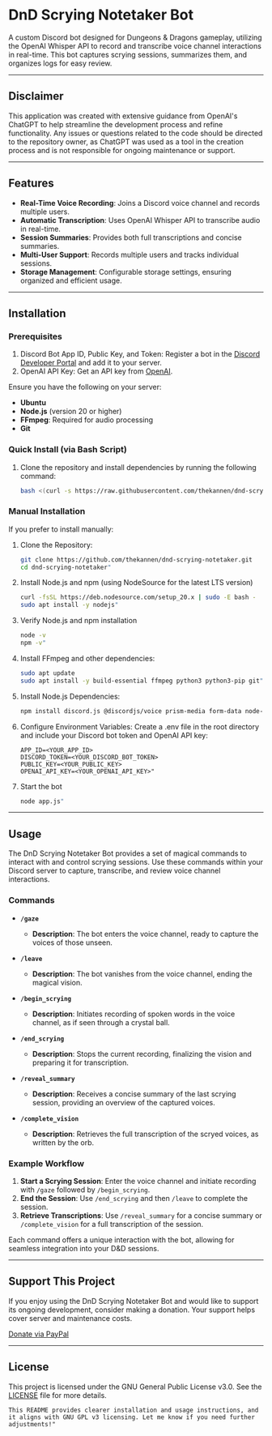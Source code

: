 # DnD Scrying Notetaker Bot

A custom Discord bot designed for Dungeons & Dragons gameplay, utilizing the OpenAI Whisper API to record and transcribe voice channel interactions in real-time. This bot captures scrying sessions, summarizes them, and organizes logs for easy review.

---

## Disclaimer
This application was created with extensive guidance from OpenAI's ChatGPT to help streamline the development process and refine functionality. Any issues or questions related to the code should be directed to the repository owner, as ChatGPT was used as a tool in the creation process and is not responsible for ongoing maintenance or support.

---

## Features

- **Real-Time Voice Recording**: Joins a Discord voice channel and records multiple users.
- **Automatic Transcription**: Uses OpenAI Whisper API to transcribe audio in real-time.
- **Session Summaries**: Provides both full transcriptions and concise summaries.
- **Multi-User Support**: Records multiple users and tracks individual sessions.
- **Storage Management**: Configurable storage settings, ensuring organized and efficient usage.

---

## Installation

### Prerequisites

1. Discord Bot App ID, Public Key, and Token: Register a bot in the [Discord Developer Portal](https://discord.com/developers/applications) and add it to your server.
2. OpenAI API Key: Get an API key from [OpenAI](https://platform.openai.com/).

Ensure you have the following on your server:
- **Ubuntu**
- **Node.js** (version 20 or higher)
- **FFmpeg**: Required for audio processing
- **Git**

### Quick Install (via Bash Script)

1. Clone the repository and install dependencies by running the following command:
   ```bash
   bash <(curl -s https://raw.githubusercontent.com/thekannen/dnd-scrying-notetaker/refs/heads/main/setup_discord_bot.sh)"

### Manual Installation
If you prefer to install manually:
1. Clone the Repository: 
   ```bash
   git clone https://github.com/thekannen/dnd-scrying-notetaker.git
   cd dnd-scrying-notetaker"

2. Install Node.js and npm (using NodeSource for the latest LTS version)
   ```bash
   curl -fsSL https://deb.nodesource.com/setup_20.x | sudo -E bash -
   sudo apt install -y nodejs"

3. Verify Node.js and npm installation
   ```bash
   node -v
   npm -v"

4. Install FFmpeg and other dependencies:
   ```bash
   sudo apt update
   sudo apt install -y build-essential ffmpeg python3 python3-pip git"

5. Install Node.js Dependencies:
   ```bash
   npm install discord.js @discordjs/voice prism-media form-data node-fetch openai @discordjs/opus ffmpeg-static dotenv"

6. Configure Environment Variables: Create a .env file in the root directory and include your Discord bot token and OpenAI API key:
   ```plaintext
   APP_ID=<YOUR_APP_ID>
   DISCORD_TOKEN=<YOUR_DISCORD_BOT_TOKEN>
   PUBLIC_KEY=<YOUR_PUBLIC_KEY>
   OPENAI_API_KEY=<YOUR_OPENAI_API_KEY>"

7. Start the bot
   ```bash
   node app.js"

---

## Usage

The DnD Scrying Notetaker Bot provides a set of magical commands to interact with and control scrying sessions. Use these commands within your Discord server to capture, transcribe, and review voice channel interactions.

### Commands

- **`/gaze`**
  - **Description**: The bot enters the voice channel, ready to capture the voices of those unseen.
  
- **`/leave`**
  - **Description**: The bot vanishes from the voice channel, ending the magical vision.
  
- **`/begin_scrying`**
  - **Description**: Initiates recording of spoken words in the voice channel, as if seen through a crystal ball.
  
- **`/end_scrying`**
  - **Description**: Stops the current recording, finalizing the vision and preparing it for transcription.
  
- **`/reveal_summary`**
  - **Description**: Receives a concise summary of the last scrying session, providing an overview of the captured voices.
  
- **`/complete_vision`**
  - **Description**: Retrieves the full transcription of the scryed voices, as written by the orb.

### Example Workflow

1. **Start a Scrying Session**: Enter the voice channel and initiate recording with `/gaze` followed by `/begin_scrying`.
2. **End the Session**: Use `/end_scrying` and then `/leave` to complete the session.
3. **Retrieve Transcriptions**: Use `/reveal_summary` for a concise summary or `/complete_vision` for a full transcription of the session.

Each command offers a unique interaction with the bot, allowing for seamless integration into your D&D sessions.

---

## Support This Project

If you enjoy using the DnD Scrying Notetaker Bot and would like to support its ongoing development, consider making a donation. Your support helps cover server and maintenance costs.

[Donate via PayPal](https://www.paypal.com/donate/?business=HDGMTT3QUAEJQ&no_recurring=1&currency_code=USD)

---
 
## License
This project is licensed under the GNU General Public License v3.0. See the [LICENSE](https://github.com/thekannen/dnd-scrying-notetaker/tree/main?tab=GPL-3.0-1-ov-file) file for more details.
   ```plaintext
   This README provides clearer installation and usage instructions, and it aligns with GNU GPL v3 licensing. Let me know if you need further adjustments!"